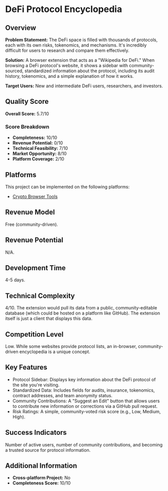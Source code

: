 # DeFi Protocol Encyclopedia

## Overview
**Problem Statement:** The DeFi space is filled with thousands of protocols, each with its own risks, tokenomics, and mechanisms. It's incredibly difficult for users to research and compare them effectively.

**Solution:** A browser extension that acts as a "Wikipedia for DeFi." When browsing a DeFi protocol's website, it shows a sidebar with community-sourced, standardized information about the protocol, including its audit history, tokenomics, and a simple explanation of how it works.

**Target Users:** New and intermediate DeFi users, researchers, and investors.

## Quality Score
**Overall Score:** 5.7/10

### Score Breakdown
- **Completeness:** 10/10
- **Revenue Potential:** 0/10
- **Technical Feasibility:** 7/10
- **Market Opportunity:** 8/10
- **Platform Coverage:** 2/10

## Platforms
This project can be implemented on the following platforms:
- [Crypto Browser Tools](./platforms/crypto-browser-tools/)

## Revenue Model
Free (community-driven).

## Revenue Potential
N/A.

## Development Time
4-5 days.

## Technical Complexity
4/10. The extension would pull its data from a public, community-editable database (which could be hosted on a platform like GitHub). The extension itself is just a client that displays this data.

## Competition Level
Low. While some websites provide protocol lists, an in-browser, community-driven encyclopedia is a unique concept.

## Key Features
- Protocol Sidebar: Displays key information about the DeFi protocol of the site you're visiting.
- Standardized Data: Includes fields for audits, insurance, tokenomics, contract addresses, and team anonymity status.
- Community Contributions: A "Suggest an Edit" button that allows users to contribute new information or corrections via a GitHub pull request.
- Risk Ratings: A simple, community-voted risk score (e.g., Low, Medium, High).

## Success Indicators
Number of active users, number of community contributions, and becoming a trusted source for protocol information.

## Additional Information
- **Cross-platform Project:** No
- **Completeness Score:** 10/10
